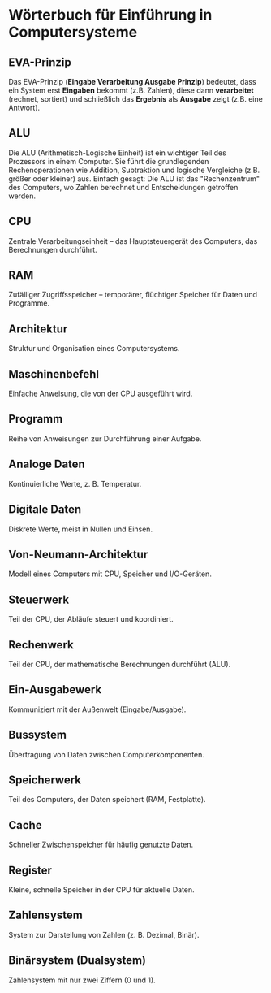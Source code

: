 # Wörterbuch für Einführung in Computersysteme

## EVA-Prinzip

Das EVA-Prinzip (**Eingabe Verarbeitung Ausgabe Prinzip**) bedeutet, dass ein System erst **Eingaben** bekommt (z.B. Zahlen), diese dann **verarbeitet** (rechnet, sortiert) und schließlich das **Ergebnis** als **Ausgabe** zeigt (z.B. eine Antwort).

## ALU

Die ALU (Arithmetisch-Logische Einheit) ist ein wichtiger Teil des Prozessors in einem Computer. Sie führt die grundlegenden Rechenoperationen wie Addition, Subtraktion und logische Vergleiche (z.B. größer oder kleiner) aus. Einfach gesagt: Die ALU ist das "Rechenzentrum" des Computers, wo Zahlen berechnet und Entscheidungen getroffen werden.

## CPU

Zentrale Verarbeitungseinheit – das Hauptsteuergerät des Computers, das Berechnungen durchführt.


## RAM

Zufälliger Zugriffsspeicher – temporärer, flüchtiger Speicher für Daten und Programme.


## Architektur

Struktur und Organisation eines Computersystems.

## Maschinenbefehl

Einfache Anweisung, die von der CPU ausgeführt wird.

## Programm

Reihe von Anweisungen zur Durchführung einer Aufgabe.

## Analoge Daten

Kontinuierliche Werte, z. B. Temperatur.

## Digitale Daten

Diskrete Werte, meist in Nullen und Einsen.

## Von-Neumann-Architektur

Modell eines Computers mit CPU, Speicher und I/O-Geräten.

## Steuerwerk

Teil der CPU, der Abläufe steuert und koordiniert.

## Rechenwerk

Teil der CPU, der mathematische Berechnungen durchführt (ALU).

## Ein-Ausgabewerk

Kommuniziert mit der Außenwelt (Eingabe/Ausgabe).

## Bussystem

Übertragung von Daten zwischen Computerkomponenten.

## Speicherwerk

Teil des Computers, der Daten speichert (RAM, Festplatte).

## Cache

Schneller Zwischenspeicher für häufig genutzte Daten.

## Register

Kleine, schnelle Speicher in der CPU für aktuelle Daten.

## Zahlensystem

System zur Darstellung von Zahlen (z. B. Dezimal, Binär).

## Binärsystem (Dualsystem)

Zahlensystem mit nur zwei Ziffern (0 und 1).

